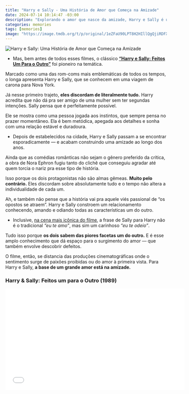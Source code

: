 ```yaml
---
title: "Harry e Sally - Uma História de Amor que Começa na Amizade"
date: 2024-07-14 10:14:47 -03:00
description: "Explorando o amor que nasce da amizade, Harry e Sally é um clássico atemporal das comédias românticas."
categories: memories
tags: [memories]
image: "https://image.tmdb.org/t/p/original/1eZFaU90LPT8H2HIllQgQjiRDFX.jpg"
---
```

![Harry e Sally: Uma História de Amor que Começa na Amizade](https://image.tmdb.org/t/p/original/xd5SYDUhNVGLUeK2epbEjnVBpPN.jpg)


-   Mas, bem antes de todos esses filmes, o clássico  **[“Harry e Sally: Feitos Um Para o Outro”](https://videa.hu/videok/film-animacio/harry-sally-feitos-um-para-amor-billy-crystal-ksh31AzPIXkZscHu)** foi pioneiro na temática.
    

Marcado como uma das rom-coms mais emblemáticas de todos os tempos, o longa apresenta Harry e Sally, que se conhecem em uma viagem de carona para Nova York.

Já nesse primeiro trajeto,  **eles discordam de literalmente tudo.**  Harry acredita que não dá pra ser amigo de uma mulher sem ter segundas intenções. Sally pensa que é perfeitamente possível.

Ele se mostra como uma pessoa jogada aos instintos, que sempre pensa no prazer momentâneo. Ela é bem metódica, apegada aos detalhes e sonha com uma relação estável e duradoura.

-   Depois de estabelecidos na cidade, Harry e Sally passam a se encontrar esporadicamente — e acabam construindo uma amizade ao longo dos anos.
    

Ainda que as comédias românticas não sejam o gênero preferido da crítica, a obra de Nora Ephron fugiu tanto do clichê que conseguiu agradar até quem torcia o nariz pra esse tipo de história.

Isso porque os dois protagonistas não são almas gêmeas. **Muito pelo contrário.** Eles discordam sobre absolutamente tudo e o tempo não altera a individualidade de cada um.

Ah, e também não pense que a história vai pra aquele viés passional de “os opostos se atraem”. Harry e Sally constroem um relacionamento conhecendo, amando e odiando todas as características um do outro.

-   Inclusive,  [na cena mais icônica do filme](https://www.youtube.com/watch?v=g4ODPyUxLNw), a frase de Sally para Harry não é o tradicional  _“eu te amo”_, mas sim um carinhoso  _“eu te odeio”_.
    

Tudo isso porque  **os dois sabem das piores facetas um do outro.**  E é esse amplo conhecimento que dá espaço para o surgimento do amor — que também envolve descobrir defeitos.

O filme, então, se distancia das produções cinematográficas onde o sentimento surge de paixões proibidas ou do amor à primeira vista. Para Harry e Sally,  **a base de um grande amor está na amizade.**

### Harry & Sally: Feitos um para o Outro (1989)
<div class="embed-responsive"> <iframe width="560" height="315" src="//ok.ru/videoembed/1567094934091" frameborder="0" allow="autoplay" allowfullscreen></iframe></div>